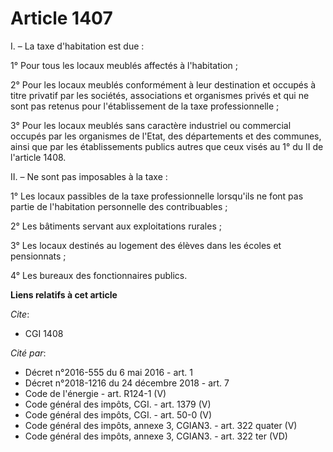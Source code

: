 # Article 1407

I. – La taxe d'habitation est due :

1° Pour tous les locaux meublés affectés à l'habitation ;

2° Pour les locaux meublés conformément à leur destination et occupés à titre privatif par les sociétés, associations et
organismes privés et qui ne sont pas retenus pour l'établissement de la taxe professionnelle ;

3° Pour les locaux meublés sans caractère industriel ou commercial occupés par les organismes de l'Etat, des départements et
des communes, ainsi que par les établissements publics autres que ceux visés au 1° du II de l'article 1408.

II. – Ne sont pas imposables à la taxe :

1° Les locaux passibles de la taxe professionnelle lorsqu'ils ne font pas partie de l'habitation personnelle des
contribuables ;

2° Les bâtiments servant aux exploitations rurales ;

3° Les locaux destinés au logement des élèves dans les écoles et pensionnats ;

4° Les bureaux des fonctionnaires publics.

**Liens relatifs à cet article**

_Cite_:

  - CGI 1408

_Cité par_:

  - Décret n°2016-555 du 6 mai 2016 - art. 1
  - Décret n°2018-1216 du 24 décembre 2018 - art. 7
  - Code de l'énergie - art. R124-1 (V)
  - Code général des impôts, CGI. - art. 1379 (V)
  - Code général des impôts, CGI. - art. 50-0 (V)
  - Code général des impôts, annexe 3, CGIAN3. - art. 322 quater (V)
  - Code général des impôts, annexe 3, CGIAN3. - art. 322 ter (VD)
